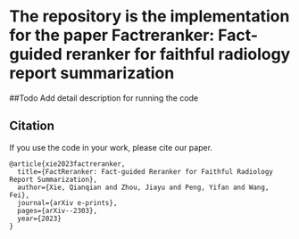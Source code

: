 # The repository is the implementation for the paper Factreranker: Fact-guided reranker for faithful radiology report summarization
##Todo
Add detail description for running the code
## Citation

If you use the code in your work, please cite our paper.

```
@article{xie2023factreranker,
  title={FactReranker: Fact-guided Reranker for Faithful Radiology Report Summarization},
  author={Xie, Qianqian and Zhou, Jiayu and Peng, Yifan and Wang, Fei},
  journal={arXiv e-prints},
  pages={arXiv--2303},
  year={2023}
}
```
